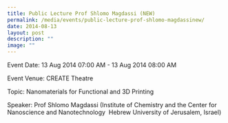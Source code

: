 ```yaml
---
title: Public Lecture Prof Shlomo Magdassi (NEW)
permalink: /media/events/public-lecture-prof-shlomo-magdassinew/
date: 2014-08-13
layout: post
description: ""
image: ""
---
```


  
Event Date: 13 Aug 2014 07:00 AM - 13 Aug 2014 08:00 AM

Event Venue: CREATE Theatre

Topic: Nanomaterials for Functional and 3D Printing

Speaker: Prof Shlomo Magdassi (Institute of Chemistry and the Center for Nanoscience and Nanotechnology  Hebrew University of Jerusalem, Israel)